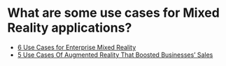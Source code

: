 # What are some use cases for Mixed Reality applications?

* [6 Use Cases for Enterprise Mixed Reality](https://www.kaleidoinsights.com/6-use-cases-for-enterprise-mixed-reality/)
* [5 Use Cases Of Augmented Reality That Boosted Businesses’ Sales](https://medium.com/swlh/5-use-cases-of-augmented-reality-that-boosted-businesses-sales-2114ac35bf5a)

